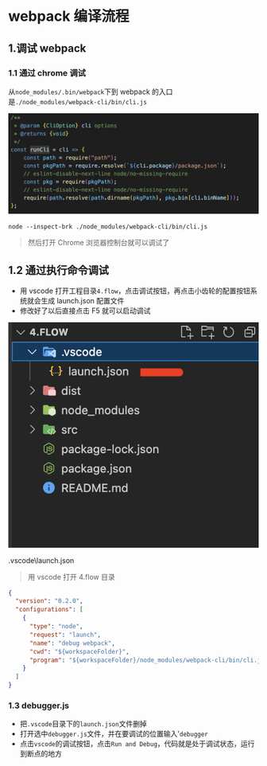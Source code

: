 # webpack 编译流程

## 1.调试 webpack

### 1.1 通过 chrome 调试

从`node_modules/.bin/webpack`下到 webpack 的入口是`./node_modules/webpack-cli/bin/cli.js`

![](https://raw.githubusercontent.com/retech-fe/image-hosting/main/img/2023/03/15/12-44-02-c65cdfca74a44acfb012cd70e6a33cbf-20230315124401-801d9c.png)

```shell
node --inspect-brk ./node_modules/webpack-cli/bin/cli.js
```

> 然后打开 Chrome 浏览器控制台就可以调试了

## 1.2 通过执行命令调试

- 用 vscode 打开工程目录`4.flow`，点击调试按钮，再点击小齿轮的配置按钮系统就会生成 launch.json 配置文件
- 修改好了以后直接点击 F5 就可以启动调试

![](https://raw.githubusercontent.com/retech-fe/image-hosting/main/img/2023/03/15/12-53-23-c93417dd0c60ba9310555390cb0bc3ab-20230315125323-0c4cee.png)

.vscode\launch.json

> 用 vscode 打开 4.flow 目录

```JSON
{
  "version": "0.2.0",
  "configurations": [
    {
      "type": "node",
      "request": "launch",
      "name": "debug webpack",
      "cwd": "${workspaceFolder}",
      "program": "${workspaceFolder}/node_modules/webpack-cli/bin/cli.js"
    }
  ]
}
```

### 1.3 debugger.js

- 把`.vscode`目录下的`launch.json`文件删掉
- 打开选中`debugger.js`文件，并在要调试的位置输入'`debugger`
- 点击`vscode`的调试按钮，点击`Run and Debug`，代码就是处于调试状态，运行到断点的地方
